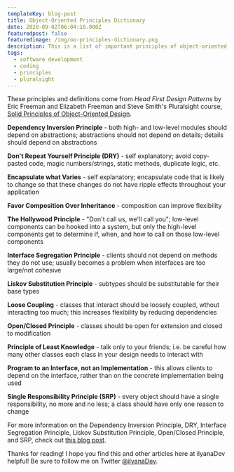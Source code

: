 ```yaml
---
templateKey: blog-post
title: Object-Oriented Principles Dictionary
date: 2020-09-02T06:04:10.000Z
featuredpost: false
featuredimage: /img/oo-principles-dictionary.png
description: This is a list of important principles of object-oriented programming with definitions, which I will add to as I learn about additional principles.
tags:
  - software development
  - coding
  - principles
  - pluralsight
---
```


These principles and definitions come from *Head First Design Patterns* by Eric Freeman and Elizabeth Freeman and Steve Smith's Pluralsight course, [Solid Principles of Object-Oriented Design](https://app.pluralsight.com/library/courses/principles-oo-design/table-of-contents).

**Dependency Inversion Principle** - both high- and low-level modules should depend on abstractions; abstractions should not depend on details; details should depend on abstractions

**Don't Repeat Yourself Principle (DRY)** - self explanatory; avoid copy-pasted code, magic numbers/strings, static methods, duplicate logic, etc.

**Encapsulate what Varies** - self explanatory; encapsulate code that is likely to change so that these changes do not have ripple effects throughout your application

**Favor Composition Over Inheritance** - composition can improve flexibility

**The Hollywood Principle** - "Don't call us, we'll call you"; low-level components can be hooked into a system, but only the high-level components get to determine if, when, and how to call on those low-level components

**Interface Segregation Principle** - clients should not depend on methods they do not use; usually becomes a problem when interfaces are too large/not cohesive

**Liskov Substitution Principle** - subtypes should be substitutable for their base types

**Loose Coupling** - classes that interact should be loosely coupled, wthout interacting too much; this increases flexibility by reducing dependencies

**Open/Closed Principle** - classes should be open for extension and closed to modification

**Principle of Least Knowledge** - talk only to your friends; i.e. be careful how many other classes each class in your design needs to interact with

**Program to an Interface, not an Implementation** - this allows clients to depend on the interface, rather than on the concrete implementation being used

**Single Responsibility Principle (SRP)** - every object should have a single responsibility, no more and no less; a class should have only one reason to change

For more information on the Dependency Inversion Principle, DRY, Interface Segregation Principle, Liskov Substitution Principle, Open/Closed Principle, and SRP, check out [this blog post](https://ilyana.dev/blog/2020-07-14-solid-principles-objectOrientedDesign-course/).

Thanks for reading! I hope you find this and other articles here at ilyanaDev helpful! Be sure to follow me on Twitter [@ilyanaDev](https://twitter.com/ilyanaDev).
